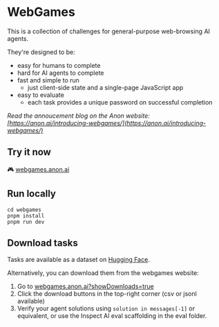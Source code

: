 # WebGames

This is a collection of challenges for general-purpose web-browsing AI agents.

They're designed to be:

- easy for humans to complete
- hard for AI agents to complete
- fast and simple to run
  - just client-side state and a single-page JavaScript app
- easy to evaluate
  - each task provides a unique password on successful completion

_Read the annoucement blog on the Anon website: [https://anon.ai/introducing-webgames/](https://anon.ai/introducing-webgames/)_

## Try it now

🎮 [webgames.anon.ai](https://webgames.anon.ai)

## Run locally

```
cd webgames
pnpm install
pnpm run dev
```

## Download tasks

Tasks are available as a dataset on [Hugging Face](https://huggingface.co/datasets/anon-ai/webgames).

Alternatively, you can download them from the webgames website:

1. Go to [webgames.anon.ai?showDownloads=true](https://webgames.anon.ai?showDownloads=true)
2. Click the download buttons in the top-right corner (csv or jsonl available)
3. Verify your agent solutions using `solution in messages[-1]` or equivalent, or use the Inspect AI eval scaffolding in the eval folder.
